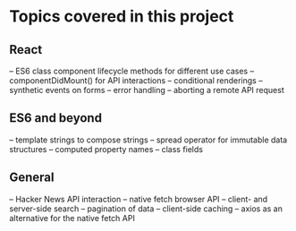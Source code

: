 # Topics covered in this project

## React

– ES6 class component lifecycle methods for different use cases
– componentDidMount() for API interactions
– conditional renderings
– synthetic events on forms
– error handling
– aborting a remote API request

## ES6 and beyond

– template strings to compose strings
– spread operator for immutable data structures
– computed property names
– class fields

## General

– Hacker News API interaction
– native fetch browser API
– client- and server-side search
– pagination of data
– client-side caching
– axios as an alternative for the native fetch API

